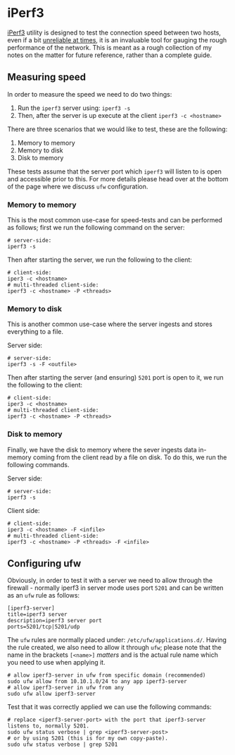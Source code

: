 # iPerf3

[iPerf3][1] utility is designed to test the connection speed between two hosts, even if a bit [unreliable at times][2],
it is an invaluable tool for gauging the rough performance of the network. This is meant as a rough collection of my
notes on the matter for future reference, rather than a complete guide.

## Measuring speed

In order to measure the speed we need to do two things:

1. Run the `iperf3` server using: `iperf3 -s`
1. Then, after the server is up execute at the client `iperf3 -c <hostname>`

There are three scenarios that we would like to test, these are the following:

1. Memory to memory
1. Memory to disk
1. Disk to memory

These tests assume that the server port which `iperf3` will listen to is open and accessible prior to this.
For more details please head over at the bottom of the page where we discuss `ufw` configuration.

### Memory to memory

This is the most common use-case for speed-tests and can be performed as follows; first we run the following command
on the server:

```shell
# server-side:
iperf3 -s
```

Then after starting the server, we run the following to the client:

```shell
# client-side:
iper3 -c <hostname>
# multi-threaded client-side:
iperf3 -c <hostname> -P <threads>
```

### Memory to disk

This is another common use-case where the server ingests and stores everything to a file.

Server side:

```shell
# server-side:
iperf3 -s -F <outfile>
```

Then after starting the server (and ensuring) `5201` port is open to it, we run the following to the client:

```shell
# client-side:
iper3 -c <hostname>
# multi-threaded client-side:
iperf3 -c <hostname> -P <threads>
```

### Disk to memory

Finally, we have the disk to memory where the sever ingests data in-memory coming from the client read by a file on
disk. To do this, we run the following commands.

Server side:

```shell
# server-side:
iperf3 -s
```

Client side:

```shell
# client-side:
iper3 -c <hostname> -F <infile>
# multi-threaded client-side:
iperf3 -c <hostname> -P <threads> -F <infile>
```

## Configuring ufw

Obviously, in order to test it with a server we need to allow through the firewall - normally iperf3 in server mode
uses port `5201` and can be written as an `ufw` rule as follows:

```shell
[iperf3-server]
title=iperf3 server
description=iperf3 server port
ports=5201/tcp|5201/udp
```

The `ufw` rules are normally placed under: `/etc/ufw/applications.d/`. Having the rule created, we also need to allow it
through `ufw`; please note that the name in the brackets `[<name>]` *matters* and is the actual rule name which you need
to use when applying it.

```shell
# allow iperf3-server in ufw from specific domain (recommended)
sudo ufw allow from 10.10.1.0/24 to any app iperf3-server
# allow iperf3-server in ufw from any
sudo ufw allow iperf3-server
```

Test that it was correctly applied we can use the following commands:

```shell
# replace <iperf3-server-port> with the port that iperf3-server listens to, normally 5201.
sudo ufw status verbose | grep <iperf3-server-post>
# or by using 5201 (this is for my own copy-paste).
sudo ufw status verbose | grep 5201
```

[1]: https://iperf.fr/

[2]: https://www.reddit.com/r/homelab/comments/g53kew/slow_iperf3_result_on_10gb_network_between_a/